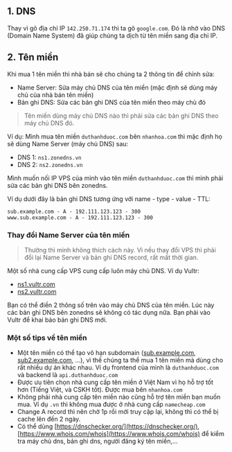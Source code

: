## 1. DNS

Thay vì gõ địa chỉ IP `142.250.71.174` thì ta gõ `google.com`. Đó là nhờ vào DNS (Domain Name System) đã giúp chúng ta dịch từ tên miền sang địa chỉ IP.

## 2. Tên miền

Khi mua 1 tên miền thì nhà bán sẽ cho chúng ta 2 thông tin để chỉnh sửa:

- Name Server: Sửa máy chủ DNS của tên miền (mặc định sẽ dùng máy chủ của nhà bán tên miền)
- Bản ghi DNS: Sửa các bản ghi DNS của tên miền theo máy chủ đó

> Tên miền dùng máy chủ DNS nào thì phải sửa các bản ghi DNS theo máy chủ DNS đó.

Ví dụ: Mình mua tên miền `duthanhduoc.com` bên `nhanhoa.com` thì mặc định họ sẽ dùng Name Server (máy chủ DNS) sau:

- DNS 1: `ns1.zonedns.vn`
- DNS 2: `ns2.zonedns.vn`

Mình muốn nối IP VPS của mình vào tên miền `duthanhduoc.com` thì mình phải sửa các bản ghi DNS bên zonedns.

Ví dụ dưới đây là bản ghi DNS tương ứng với name - type - value - TTL:

```
sub.example.com - A - 192.111.123.123 - 300
www.sub.example.com - A - 192.111.123.123 - 300
```

### Thay đổi Name Server của tên miền

> Thường thì mình không thích cách này. Vì nếu thay đổi VPS thì phải đổi lại Name Server và bản ghi DNS record, rất mất thời gian.

Một số nhà cung cấp VPS cung cấp luôn máy chủ DNS. Ví dụ Vultr:

- [ns1.vultr.com](http://ns1.vultr.com/)
- [ns2.vultr.com](http://ns2.vultr.com/)

Bạn có thể điền 2 thông số trên vào máy chủ DNS của tên miền. Lúc này các bản ghi DNS bên zonedns sẽ không có tác dụng nữa. Bạn phải vào Vultr để khai báo bản ghi DNS mới.

### Một số tips về tên miền

- Một tên miền có thể tạo vô hạn subdomain ([sub.example.com](http://sub.example.com), [sub2.example.com](http://sub2.example.com), ...), vì thế chúng ta thể mua 1 tên miền mà dùng cho rất nhiều dự án khác nhau. Ví dụ frontend của mình là `duthanhduoc.com` và backend là `api.duthanhduoc.com`
- Được ưu tiên chọn nhà cung cấp tên miền ở Việt Nam vì họ hỗ trợ tốt hơn (Tiếng Việt, và CSKH tốt). Được mua bên `nhanhoa.com`
- Không phải nhà cung cấp tên miền nào cũng hỗ trợ tên miền bạn muốn mua. Ví dụ `.vn` thì không mua được ở nhà cung cấp `namecheap.com`
- Change A record thì nên chờ 1p rồi mới truy cập lại, không thì có thể bị cache lên đến 2 ngày.
- Có thể dùng [https://dnschecker.org/](https://dnschecker.org/), [https://www.whois.com/whois](https://www.whois.com/whois) để kiểm tra máy chủ dns, bản ghi dns, người đăng ký tên miền,...
